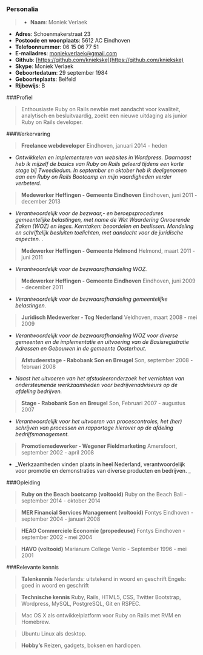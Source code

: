 ### Personalia
>* **Naam**:                      Moniek Verlaek 
* **Adres**: 	                    Schoenmakerstraat 23 
* **Postcode en woonplaats**: 	5612 AC Eindhoven
* **Telefoonnummer**: 	        06 15 06 77 51
* **E-mailadres**: 	            [moniekverlaek@gmail.com](moniekverlaek@gmail.com)
* **Github**:                     [https://github.com/kniekske](https://github.com/kniekske)
* **Skype**:                      Moniek Verlaek
* **Geboortedatum**:              29 september 1984
* **Geboorteplaats**: 	        Belfeld
* **Rijbewijs**: 		            B 

###Profiel
>Enthousiaste Ruby on Rails newbie met aandacht voor kwaliteit, analytisch en besluitvaardig, zoekt een nieuwe uitdaging als junior Ruby on Rails developer.

###Werkervaring
>**Freelance webdeveloper**
Eindhoven, januari 2014 - heden
* _Ontwikkelen en implementeren van websites in Wordpress. Daarnaast heb ik mijzelf de basics van Ruby on Rails geleerd tijdens een korte stage bij Tweedledum. In september en oktober heb ik deelgenomen aan een Ruby on Rails Bootcamp en mijn vaardigheden verder verbeterd._

>**Medewerker Heffingen - Gemeente Eindhoven**
Eindhoven, juni 2011 - december 2013
* _Verantwoordelijk voor de bezwaar,- en beroepsprocedures gemeentelijke belastingen, met name de Wet Waardering Onroerende Zaken (WOZ) en leges. Kerntaken: beoordelen en beslissen. Mondeling en schriftelijk besluiten toelichten, met aandacht voor de juridische aspecten. ._

>**Medewerker Heffingen - Gemeente Helmond**
Helmond, maart 2011 - juni 2011
* _Verantwoordelijk voor de bezwaarafhandeling WOZ._

>**Medewerker Heffingen - Gemeente Eindhoven**
Eindhoven, juni 2009 - december 2011
* _Verantwoordelijk voor de bezwaarafhandeling gemeentelijke belastingen._

>**Juridisch Medewerker - Tog Nederland**
Veldhoven, maart 2008 - mei 2009
* _Verantwoordelijk voor de bezwaarafhandeling WOZ voor diverse gemeenten en de implementatie en uitvoering van de Basisregistratie Adressen en Gebouwen in de gemeente Oosterhout._

>**Afstudeerstage - Rabobank Son en Breugel**
Son, september 2008 - februari 2008
* _Naast het uitvoeren van het afstudeeronderzoek het verrichten van ondersteunende werkzaamheden voor bedrijvenadviseurs op de afdeling bedrijven._

>**Stage - Rabobank Son en Breugel**
Son, Februari 2007 - augustus 2007
* _Verantwoordelijk voor het uitvoeren van procescontroles, het (her) schrijven van processen en rapportage hierover op de afdeling bedrijfsmanagement._

>**Promotiemedewerker - Wegener Fieldmarketing**
Amersfoort, september 2002 - april 2008
* _Werkzaamheden vinden plaats in heel Nederland, verantwoordelijk voor promotie en demonstraties van diverse producten en bedrijven. _


###Opleiding

>**Ruby on the Beach bootcamp (voltooid)**
Ruby on the Beach Bali - september 2014 - oktober 2014

>**MER Financial Services Management (voltooid)**
Fontys Eindhoven - september 2004 - januari 2008    
                                                             
>**HEAO Commerciele Economie (propedeuse)**
Fontys Eindhoven - september 2002 - mei 2004   

>**HAVO (voltooid)**
Marianum College Venlo - September 1996 - mei 2001


###Relevante kennis
>**Talenkennis**
Nederlands: uitstekend in woord en geschrift
Engels: goed in woord en geschrift

>**Technische kennis**
Ruby, Rails, HTML5, CSS, Twitter Bootstrap, Wordpress, MySQL, PostgreSQL, Git en RSPEC.

>Mac OS X als ontwikkelplatform voor Ruby on Rails met RVM en Homebrew.

>Ubuntu Linux als desktop.

 >**Hobby’s**
Reizen, gadgets, boksen en hardlopen.


